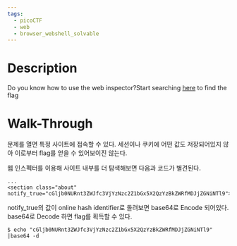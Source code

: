 ```yaml
---
tags:
  - picoCTF
  - web
  - browser_webshell_solvable
---
```



# Description

Do you know how to use the web inspector?Start searching [here](http://titan.picoctf.net:54359/) to find the flag

# Walk-Through

문제를 열면 특정 사이트에 접속할 수 있다. 세션이나 쿠키에 어떤 값도 저장되어있지 않아 이로부터 flag를 얻을 수 있어보이진 않는다.

웹 인스펙터를 이용해 사이트 내부를 더 탐색해보면 다음과 코드가 별견된다.
```
...
<section class="about" notify_true="cGljb0NURnt3ZWJfc3VjYzNzc2Z1bGx5X2QzYzBkZWRfMDJjZGNiNTl9">

```
notify_true의 값이 online hash identifier로 돌려보면 base64로 Encode 되어있다. base64로 Decode 하면 flag를 획득할 수 있다.
```shell
$ echo "cGljb0NURnt3ZWJfc3VjYzNzc2Z1bGx5X2QzYzBkZWRfMDJjZGNiNTl9" |base64 -d
```
